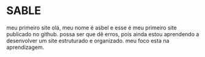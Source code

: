 # SABLE
meu primeiro site
olá, meu nome é asbel e esse é meu primeiro site publicado no github.
possa ser que dê erros, pois ainda estou aprendendo a desenvolver um site estruturado e organizado.
meu foco esta na aprendizagem.

